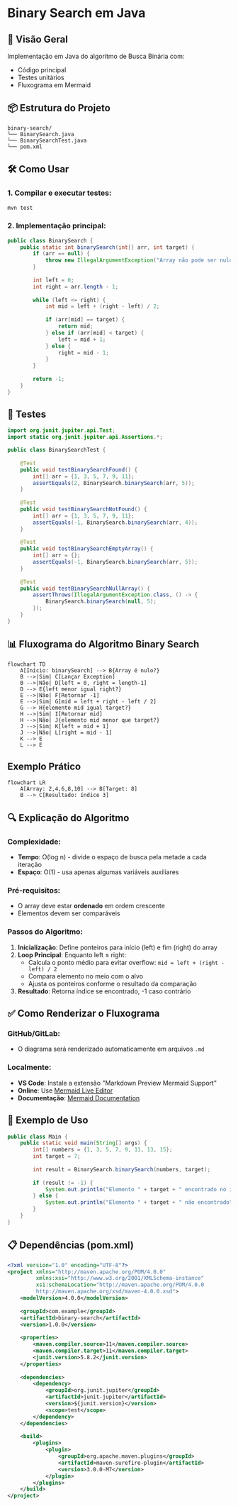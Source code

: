 # Binary Search em Java

## 📌 Visão Geral
Implementação em Java do algoritmo de Busca Binária com:
- Código principal
- Testes unitários
- Fluxograma em Mermaid

## 📦 Estrutura do Projeto

```
binary-search/
└── BinarySearch.java
└── BinarySearchTest.java
└── pom.xml
```

## 🛠️ Como Usar

### 1. Compilar e executar testes:
```bash
mvn test
```

### 2. Implementação principal:
```java
public class BinarySearch {
    public static int binarySearch(int[] arr, int target) {
        if (arr == null) {
            throw new IllegalArgumentException("Array não pode ser nulo");
        }
        
        int left = 0;
        int right = arr.length - 1;
        
        while (left <= right) {
            int mid = left + (right - left) / 2;
            
            if (arr[mid] == target) {
                return mid;
            } else if (arr[mid] < target) {
                left = mid + 1;
            } else {
                right = mid - 1;
            }
        }
        
        return -1;
    }
}
```

## 🧪 Testes
```java
import org.junit.jupiter.api.Test;
import static org.junit.jupiter.api.Assertions.*;

public class BinarySearchTest {
    
    @Test
    public void testBinarySearchFound() {
        int[] arr = {1, 3, 5, 7, 9, 11};
        assertEquals(2, BinarySearch.binarySearch(arr, 5));
    }
    
    @Test
    public void testBinarySearchNotFound() {
        int[] arr = {1, 3, 5, 7, 9, 11};
        assertEquals(-1, BinarySearch.binarySearch(arr, 4));
    }
    
    @Test
    public void testBinarySearchEmptyArray() {
        int[] arr = {};
        assertEquals(-1, BinarySearch.binarySearch(arr, 5));
    }
    
    @Test
    public void testBinarySearchNullArray() {
        assertThrows(IllegalArgumentException.class, () -> {
            BinarySearch.binarySearch(null, 5);
        });
    }
}
```

## 📊 Fluxograma do Algoritmo Binary Search

```mermaid
flowchart TD
    A[Início: binarySearch] --> B{Array é nulo?}
    B -->|Sim| C[Lançar Exception]
    B -->|Não| D[left = 0, right = length-1]
    D --> E{left menor igual right?}
    E -->|Não| F[Retornar -1]
    E -->|Sim| G[mid = left + right - left / 2]
    G --> H{elemento mid igual target?}
    H -->|Sim| I[Retornar mid]
    H -->|Não| J{elemento mid menor que target?}
    J -->|Sim| K[left = mid + 1]
    J -->|Não| L[right = mid - 1]
    K --> E
    L --> E
```

## Exemplo Prático

```mermaid
flowchart LR
    A[Array: 2,4,6,8,10] --> B[Target: 8]
    B --> C[Resultado: índice 3]
```

## 🔍 Explicação do Algoritmo

### Complexidade:
- **Tempo**: O(log n) - divide o espaço de busca pela metade a cada iteração
- **Espaço**: O(1) - usa apenas algumas variáveis auxiliares

### Pré-requisitos:
- O array deve estar **ordenado** em ordem crescente
- Elementos devem ser comparáveis

### Passos do Algoritmo:
1. **Inicialização**: Define ponteiros para início (left) e fim (right) do array
2. **Loop Principal**: Enquanto left ≤ right:
   - Calcula o ponto médio para evitar overflow: `mid = left + (right - left) / 2`
   - Compara elemento no meio com o alvo
   - Ajusta os ponteiros conforme o resultado da comparação
3. **Resultado**: Retorna índice se encontrado, -1 caso contrário

## ✅ Como Renderizar o Fluxograma

### GitHub/GitLab:
- O diagrama será renderizado automaticamente em arquivos `.md`

### Localmente:
- **VS Code**: Instale a extensão "Markdown Preview Mermaid Support"
- **Online**: Use [Mermaid Live Editor](https://mermaid.live/)
- **Documentação**: [Mermaid Documentation](https://mermaid.js.org/)

## 🚀 Exemplo de Uso

```java
public class Main {
    public static void main(String[] args) {
        int[] numbers = {1, 3, 5, 7, 9, 11, 13, 15};
        int target = 7;
        
        int result = BinarySearch.binarySearch(numbers, target);
        
        if (result != -1) {
            System.out.println("Elemento " + target + " encontrado no índice: " + result);
        } else {
            System.out.println("Elemento " + target + " não encontrado");
        }
    }
}
```

## 📋 Dependências (pom.xml)

```xml
<?xml version="1.0" encoding="UTF-8"?>
<project xmlns="http://maven.apache.org/POM/4.0.0"
         xmlns:xsi="http://www.w3.org/2001/XMLSchema-instance"
         xsi:schemaLocation="http://maven.apache.org/POM/4.0.0 
         http://maven.apache.org/xsd/maven-4.0.0.xsd">
    <modelVersion>4.0.0</modelVersion>
    
    <groupId>com.example</groupId>
    <artifactId>binary-search</artifactId>
    <version>1.0.0</version>
    
    <properties>
        <maven.compiler.source>11</maven.compiler.source>
        <maven.compiler.target>11</maven.compiler.target>
        <junit.version>5.8.2</junit.version>
    </properties>
    
    <dependencies>
        <dependency>
            <groupId>org.junit.jupiter</groupId>
            <artifactId>junit-jupiter</artifactId>
            <version>${junit.version}</version>
            <scope>test</scope>
        </dependency>
    </dependencies>
    
    <build>
        <plugins>
            <plugin>
                <groupId>org.apache.maven.plugins</groupId>
                <artifactId>maven-surefire-plugin</artifactId>
                <version>3.0.0-M7</version>
            </plugin>
        </plugins>
    </build>
</project>
```
